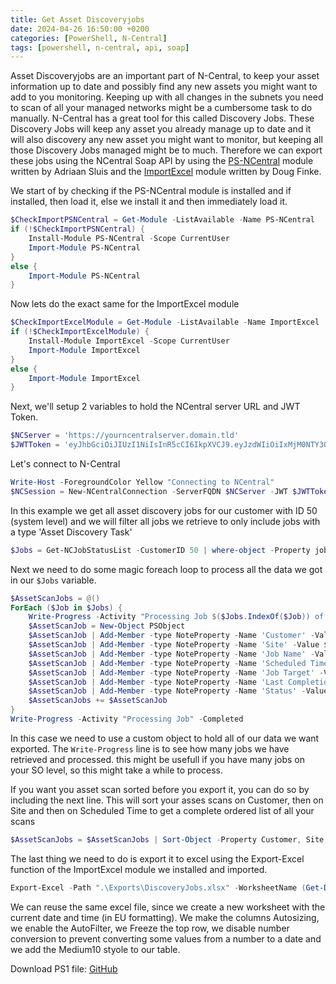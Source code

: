 ```yaml
---
title: Get Asset Discoveryjobs
date: 2024-04-26 16:50:00 +0200
categories: [PowerShell, N-Central]
tags: [powershell, n-central, api, soap]
---
```

Asset Discoveryjobs are an important part of N-Central, to keep your asset information up to date and possibly find any new assets you might want to add to you monitoring.
Keeping up with all changes in the subnets you need to scan of all your managed networks might be a cumbersome task to do manually.
N-Central has a great tool for this called Discovery Jobs.
These Discovery Jobs will keep any asset you already manage up to date and it will also discovery any new asset you might want to monitor, but keeping all those Discovery Jobs managed might be to much. Therefore we can export these jobs using the NCentral Soap API by using the [PS-NCentral](https://www.powershellgallery.com/packages/PS-NCentral/1.5) module written by Adriaan Sluis and the [ImportExcel](https://www.powershellgallery.com/packages/ImportExcel/7.8.6) module written by Doug Finke.

We start of by checking if the PS-NCentral module is installed and if installed, then load it, else we install it and then immediately load it.
```powershell
$CheckImportPSNCentral = Get-Module -ListAvailable -Name PS-NCentral
if (!$CheckImportPSNCentral) {
    Install-Module PS-NCentral -Scope CurrentUser
    Import-Module PS-NCentral
}
else {
    Import-Module PS-NCentral
}
```

Now lets do the exact same for the ImportExcel module
```powershell
$CheckImportExcelModule = Get-Module -ListAvailable -Name ImportExcel
if (!$CheckImportExcelModule) {
    Install-Module ImportExcel -Scope CurrentUser
    Import-Module ImportExcel
}
else {
    Import-Module ImportExcel
}
```

Next, we'll setup 2 variables to hold the NCentral server URL and JWT Token.
```powershell
$NCServer = 'https://yourncentralserver.domain.tld'
$JWTToken = 'eyJhbGciOiJIUzI1NiIsInR5cCI6IkpXVCJ9.eyJzdWIiOiIxMjM0NTY3ODkwIiwibmFtZSI6IkpvaG4gRG9lIiwiaWF0IjoxNTE2MjM5MDIyfQ.SflKxwRJSMeKKF2QT4fwpMeJf36POk6yJV_adQssw5c' # fake JWT token
```

Let's connect to N-Central
```powershell
Write-Host -ForegroundColor Yellow "Connecting to NCentral"
$NCSession = New-NCentralConnection -ServerFQDN $NCServer -JWT $JWTToken
```

In this example we get all asset discovery jobs for our customer with ID 50 (system level) and we will filter all jobs we retrieve to only include jobs with a type 'Asset Discovery Task'
```powershell
$Jobs = Get-NCJobStatusList -CustomerID 50 | where-object -Property jobtype -Like "Asset Discovery Task"
```

Next we need to do some magic foreach loop to process all the data we got in our `$Jobs` variable.
```powershell
$AssetScanJobs = @()
ForEach ($Job in $Jobs) {
    Write-Progress -Activity "Processing Job $($Jobs.IndexOf($Job)) of $($Jobs.Count)" -Status "Progress:" -PercentComplete ($Jobs.IndexOf($Job)/$($Jobs.Count)*100)
    $AssetScanJob = New-Object PSObject
    $AssetScanJob | Add-Member -type NoteProperty -Name 'Customer' -Value $Job.customername
    $AssetScanJob | Add-Member -type NoteProperty -Name 'Site' -Value $Job.sitename
    $AssetScanJob | Add-Member -type NoteProperty -Name 'Job Name' -Value $Job.jobname
    $AssetScanJob | Add-Member -type NoteProperty -Name 'Scheduled Time' -Value $Job.scheduledtime.DateTime
    $AssetScanJob | Add-Member -type NoteProperty -Name 'Job Target' -Value $Job.jobtarget
    $AssetScanJob | Add-Member -type NoteProperty -Name 'Last Completion Time' -Value $Job.lastcompletiontime.DateTime
    $AssetScanJob | Add-Member -type NoteProperty -Name 'Status' -Value $Job.status
    $AssetScanJobs += $AssetScanJob
}
Write-Progress -Activity "Processing Job" -Completed
```

In this case we need to use a custom object to hold all of our data we want exported.
The `Write-Progress` line is to see how many jobs we have retrieved and processed. this might be usefull if you have many jobs on your SO level, so this might take a while to process.

If you want you asset scan sorted before you export it, you can do so by including the next line.
This will sort your asses scans on Customer, then on Site and then on Scheduled Time to get a complete ordered list of all your scans
```powershell
$AssetScanJobs = $AssetScanJobs | Sort-Object -Property Customer, Site, 'Scheduled Time'
```

The last thing we need to do is export it to excel using the Export-Excel function of the ImportExcel module we installed and imported.
```powershell
Export-Excel -Path ".\Exports\DiscoveryJobs.xlsx" -WorksheetName (Get-Date -Format "dd-MM-yyyy HH.mm") -InputObject $AssetScanJobs -AutoSize -AutoFilter -FreezeTopRow -NoNumberConversion * -TableStyle Medium10
```

We can reuse the same excel file, since we create a new worksheet with the current date and time (in EU formatting).
We make the columns Autosizing, we enable the AutoFilter, we Freeze the top row, we disable number conversion to prevent converting some values from a number to a date and we add the Medium10 styole to our table.

Download PS1 file: [GitHub](https://github.com/eagle00789/N-Central/blob/master/SOAP%20API%20Get%20Discovery%20Jobs/API%20Get%20Discovery%20Jobs.ps1)